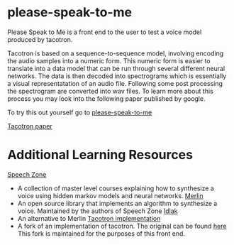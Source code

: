 # please-speak-to-me
Please Speak to Me is a front end to the user to test a voice model produced by tacotron.

Tacotron is based on a sequence-to-sequence model, involving encoding the audio samples into
a numeric form. This numeric form is easier to translate into a data model that can be run
through several different neural networks. The data is then decoded into spectrograms which
is essentially a visual representatation of an audio file. Following some post processing
the spectrogram are converted into wav files. To learn more about this process you may
look into the following paper published by google.

To try this out yourself go to [please-speak-to-me](http://please-speak-to-me.herokuapp.com/)

[Tacotron paper](https://arxiv.org/pdf/1703.10135.pdf)

# Additional Learning Resources
[Speech Zone](http://www.speech.zone/)
* A collection of master level courses explaining how to synthesize a voice
  using hidden markov models and neural networks.
[Merlin](https://github.com/CSTR-Edinburgh/merlin)
* An open source library that implements an algorithm to synthesize a voice.
  Maintained by the authors of Speech Zone
[Idlak](https://github.com/idlak/idlak)
* An alternative to Merlin
[Tacotron implementation](https://github.com/coljamkop/tacotron)
* A fork of an implementation of tacotron. The original can be found [here](https://github.com/Kyubyong/tacotron)
  This fork is maintained for the purposes of this front end.
